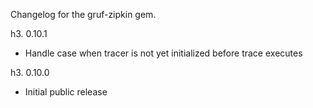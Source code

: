 Changelog for the gruf-zipkin gem.

h3. 0.10.1

- Handle case when tracer is not yet initialized before trace executes

h3. 0.10.0

- Initial public release
